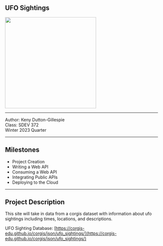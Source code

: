 UFO Sightings
---
<img src="https://upload.wikimedia.org/wikipedia/commons/thumb/1/1e/Supposed_UFO%2C_Passaic%2C_New_Jersey_%28cropped%29.jpg/1200px-Supposed_UFO%2C_Passaic%2C_New_Jersey_%28cropped%29.jpg" width="300px">

---

Author: Keny Dutton-Gillespie\
Class: SDEV 372\
Winter 2023 Quarter

---

## Milestones

* Project Creation
* Writing a Web API
* Consuming a Web API
* Integrating Public APIs
* Deploying to the Cloud

-----


## Project Description

This site will take in data from a corgis dataset 
with information about ufo sightings including times, 
locations, and descriptions. 

UFO Sighting Database: [https://corgis-edu.github.io/corgis/json/ufo_sightings/](https://corgis-edu.github.io/corgis/json/ufo_sightings/)
